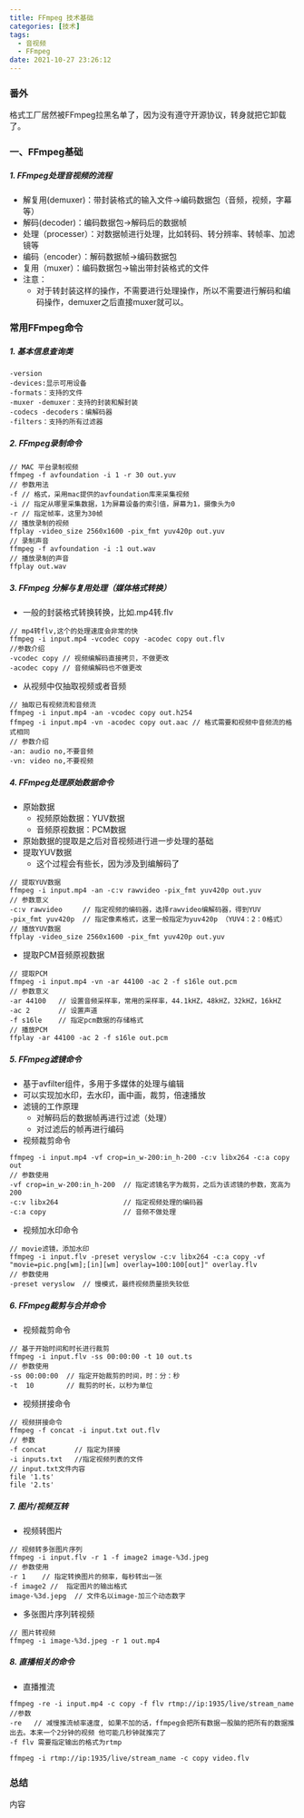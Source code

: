 ```yaml
---
title: FFmpeg 技术基础
categories: [技术]
tags:
  - 音视频
  - FFmpeg
date: 2021-10-27 23:26:12
---
```


### 番外
格式工厂居然被FFmpeg拉黑名单了，因为没有遵守开源协议，转身就把它卸载了。

### 一、FFmpeg基础
##### 1. FFmpeg处理音视频的流程
- 解复用(demuxer)：带封装格式的输入文件->编码数据包（音频，视频，字幕等）
- 解码(decoder)：编码数据包->解码后的数据帧
- 处理（processer）：对数据帧进行处理，比如转码、转分辨率、转帧率、加滤镜等
- 编码（encoder）：解码数据帧->编码数据包
- 复用（muxer）：编码数据包->输出带封装格式的文件
- 注意：
  - 对于转封装这样的操作，不需要进行处理操作，所以不需要进行解码和编码操作，demuxer之后直接muxer就可以。

<!--more-->

### 常用FFmpeg命令
##### 1. 基本信息查询类

```
-version
-devices:显示可用设备
-formats：支持的文件
-muxer -demuxer：支持的封装和解封装
-codecs -decoders：编解码器
-filters：支持的所有过滤器
```

##### 2. FFmpeg录制命令

```
// MAC 平台录制视频
ffmpeg -f avfoundation -i 1 -r 30 out.yuv
// 参数用法
-f // 格式，采用mac提供的avfoundation库来采集视频
-i // 指定从哪里采集数据，1为屏幕设备的索引值，屏幕为1，摄像头为0
-r // 指定帧率，这里为30帧
// 播放录制的视频
ffplay -video_size 2560x1600 -pix_fmt yuv420p out.yuv
// 录制声音
ffmpeg -f avfoundation -i :1 out.wav
// 播放录制的声音
ffplay out.wav
```
##### 3. FFmpeg 分解与复用处理（媒体格式转换）

- 一般的封装格式转换转换，比如.mp4转.flv

```
// mp4转flv,这个的处理速度会非常的快
ffmpeg -i input.mp4 -vcodec copy -acodec copy out.flv
//参数介绍
-vcodec copy // 视频编解码直接拷贝，不做更改
-acodec copy // 音频编解码也不做更改
```
- 从视频中仅抽取视频或者音频

```
// 抽取已有视频流和音频流
ffmpeg -i input.mp4 -an -vcodec copy out.h254
ffmpeg -i input.mp4 -vn -acodec copy out.aac // 格式需要和视频中音频流的格式相同
// 参数介绍
-an: audio no,不要音频
-vn: video no,不要视频
```

##### 4. FFmpeg处理原始数据命令
- 原始数据
  - 视频原始数据：YUV数据
  - 音频原视数据：PCM数据
- 原始数据的提取是之后对音视频进行进一步处理的基础
- 提取YUV数据
  - 这个过程会有些长，因为涉及到编解码了

```
// 提取YUV数据
ffmpeg -i input.mp4 -an -c:v rawvideo -pix_fmt yuv420p out.yuv
// 参数意义
-c:v rawvideo     // 指定视频的编码器，选择rawvideo编解码器，得到YUV
-pix_fmt yuv420p  // 指定像素格式，这里一般指定为yuv420p （YUV4：2：0格式）
// 播放YUV数据
ffplay -video_size 2560x1600 -pix_fmt yuv420p out.yuv
```
- 提取PCM音频原视数据

```
// 提取PCM
ffmpeg -i input.mp4 -vn -ar 44100 -ac 2 -f s16le out.pcm
// 参数意义
-ar 44100   // 设置音频采样率，常用的采样率，44.1kHZ，48kHZ，32kHZ，16kHZ
-ac 2       // 设置声道
-f s16le    // 指定pcm数据的存储格式
// 播放PCM
ffplay -ar 44100 -ac 2 -f s16le out.pcm 
```
##### 5. FFmpeg滤镜命令
- 基于avfilter组件，多用于多媒体的处理与编辑
- 可以实现加水印，去水印，画中画，裁剪，倍速播放
- 滤镜的工作原理
  - 对解码后的数据帧再进行过滤（处理）
  - 对过滤后的帧再进行编码
- 视频裁剪命令

```
ffmpeg -i input.mp4 -vf crop=in_w-200:in_h-200 -c:v libx264 -c:a copy out
// 参数使用
-vf crop=in_w-200:in_h-200  // 指定滤镜名字为裁剪，之后为该滤镜的参数，宽高为200
-c:v libx264                // 指定视频处理的编码器
-c:a copy                   // 音频不做处理
```
- 视频加水印命令

```
// movie滤镜，添加水印
ffmpeg -i input.flv -preset veryslow -c:v libx264 -c:a copy -vf "movie=pic.png[wm];[in][wm] overlay=100:100[out]" overlay.flv
// 参数使用
-preset veryslow  // 慢模式，最终视频质量损失较低
```

##### 6. FFmpeg裁剪与合并命令
- 视频裁剪命令

```
// 基于开始时间和时长进行裁剪
ffmpeg -i input.flv -ss 00:00:00 -t 10 out.ts
// 参数使用
-ss 00:00:00  // 指定开始裁剪的时间，时：分：秒
-t  10        // 裁剪的时长，以秒为单位
```

- 视频拼接命令

```
// 视频拼接命令
ffmpeg -f concat -i input.txt out.flv
// 参数
-f concat       // 指定为拼接
-i inputs.txt   //指定视频列表的文件
// input.txt文件内容
file '1.ts'
file '2.ts'
```

##### 7. 图片/视频互转
- 视频转图片

```
// 视频转多张图片序列
ffmpeg -i input.flv -r 1 -f image2 image-%3d.jpeg
// 参数使用
-r 1    // 指定转换图片的频率，每秒转出一张
-f image2 //  指定图片的输出格式
image-%3d.jepg  // 文件名以image-加三个动态数字
```

- 多张图片序列转视频

```
// 图片转视频
ffmpeg -i image-%3d.jpeg -r 1 out.mp4
```

##### 8. 直播相关的命令
- 直播推流

```
ffmpeg -re -i input.mp4 -c copy -f flv rtmp://ip:1935/live/stream_name
//参数
-re   // 减慢推流帧率速度, 如果不加的话，ffmpeg会把所有数据一股脑的把所有的数据推出去。本来一个2分钟的视频 他可能几秒钟就推完了
-f flv 需要指定输出的格式为rtmp
```
```
ffmpeg -i rtmp://ip:1935/live/stream_name -c copy video.flv
```


### 总结
内容